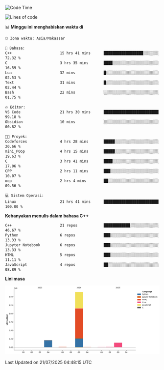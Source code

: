 <!--START_SECTION:waka-->
![Code Time](http://img.shields.io/badge/Code%20Time-362%20hrs%2013%20mins-blue)

![Lines of code](https://img.shields.io/badge/Sejak%20Hello%20World%20aku%20telah%20menulis-2.0%20million%20baris%20kode-blue)

📊 **Minggu ini menghabiskan waktu di** 

```text
🕑︎ Zona waktu: Asia/Makassar

💬 Bahasa: 
C++                      15 hrs 41 mins      ██████████████████░░░░░░░   72.32 % 
C                        3 hrs 35 mins       ████░░░░░░░░░░░░░░░░░░░░░   16.59 % 
Lua                      32 mins             █░░░░░░░░░░░░░░░░░░░░░░░░   02.53 % 
Text                     31 mins             █░░░░░░░░░░░░░░░░░░░░░░░░   02.44 % 
Bash                     22 mins             ░░░░░░░░░░░░░░░░░░░░░░░░░   01.75 % 

🔥 Editor: 
VS Code                  21 hrs 30 mins      █████████████████████████   99.18 % 
Obsidian                 10 mins             ░░░░░░░░░░░░░░░░░░░░░░░░░   00.82 % 

🐱‍💻 Proyek: 
Codeforces               4 hrs 28 mins       █████░░░░░░░░░░░░░░░░░░░░   20.66 % 
mini_POop                4 hrs 15 mins       █████░░░░░░░░░░░░░░░░░░░░   19.63 % 
C                        3 hrs 41 mins       ████░░░░░░░░░░░░░░░░░░░░░   17.06 % 
CPP                      2 hrs 11 mins       ███░░░░░░░░░░░░░░░░░░░░░░   10.07 % 
oop                      2 hrs 4 mins        ██░░░░░░░░░░░░░░░░░░░░░░░   09.56 % 

💻 Sistem Operasi: 
Linux                    21 hrs 41 mins      █████████████████████████   100.00 % 
```

**Kebanyakan menulis dalam bahasa C++** 

```text
C++                      21 repos            ████████████░░░░░░░░░░░░░   46.67 % 
Python                   6 repos             ███░░░░░░░░░░░░░░░░░░░░░░   13.33 % 
Jupyter Notebook         6 repos             ███░░░░░░░░░░░░░░░░░░░░░░   13.33 % 
HTML                     5 repos             ███░░░░░░░░░░░░░░░░░░░░░░   11.11 % 
JavaScript               4 repos             ██░░░░░░░░░░░░░░░░░░░░░░░   08.89 % 
```



**Lini masa**

![Lines of Code chart](https://raw.githubusercontent.com/yusuf601/yusuf601/main/assets/bar_graph.png)


 Last Updated on 21/07/2025 04:48:15 UTC
<!--END_SECTION:waka-->

